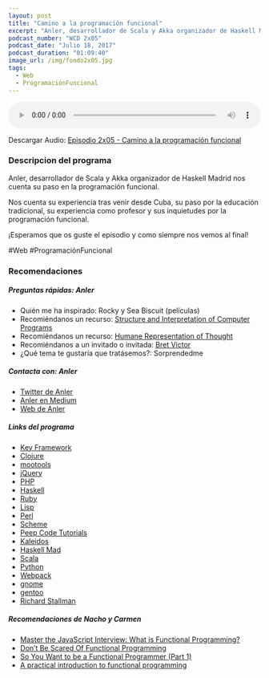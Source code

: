 ```yaml
---
layout: post
title: "Camino a la programación funcional"
excerpt: "Anler, desarrollador de Scala y Akka organizador de Haskell Madrid nos cuenta su paso en la programación funcional."
podcast_number: "WCD 2x05"
podcast_date: "Julio 18, 2017"
podcast_duration: "01:09:40"
image_url: /img/fondo2x05.jpg
tags: 
  - Web
  - ProgramaciónFuncional
---
```


<audio src="http://www.podtrac.com/pts/redirect.mp3/archive.org/download/WCD-2x05/WeCodeSign%202x05%20-%20Camino%20a%20la%20programacio%CC%81n%20funcional.mp3" preload="auto" controls style="width: 100%;">
  <p>Tu navegador no implementa el elemento audio</p>
</audio>

<p>Descargar Audio: <a href="http://www.podtrac.com/pts/redirect.mp3/archive.org/download/WCD-2x05/WeCodeSign%202x05%20-%20Camino%20a%20la%20programacio%CC%81n%20funcional.mp3" title="Botón derecho del ratón, luego guardar enlace como...">Episodio 2x05 - Camino a la programación funcional</a></p>

<h3 class="post-title  post-heading">Descripcion del programa</h3>

Anler, desarrollador de Scala y Akka organizador de Haskell Madrid nos cuenta su paso en la programación funcional.

Nos cuenta su experiencia tras venir desde Cuba, su paso por la educación tradicional, su experiencia como profesor y sus inquietudes por la programación funcional.

¡Esperamos que os guste el episodio y como siempre nos vemos al final!
 
<div class="rule"></div>

#Web #ProgramaciónFuncional

<div class="rule"></div>

<h3 class="post-title  post-heading">Recomendaciones</h3>

##### Preguntas rápidas: Anler

<ul>
  <li class="recomendacion"><span>Quién me ha inspirado: </span>Rocky y Sea Biscuit (películas)</li>
  <li class="recomendacion"><span>Recomiéndanos un recurso: </span><a href="https://mitpress.mit.edu/sicp/full-text/book/book.html">Structure and Interpretation of Computer Programs</a></li>
  <li class="recomendacion"><span>Recomiéndanos un recurso: </span><a href="https://www.youtube.com/watch?v=agOdP2Bmieg">Humane Representation of Thought</a></li>
  <li class="recomendacion"><span>Recomiéndanos a un invitado o invitada: </span><a href="https://en.wikipedia.org/wiki/Bret_Victor">Bret Victor</a></li>
  <li class="recomendacion"><span>¿Qué tema te gustaría que tratásemos?: Sorprendedme</span></li>
</ul>

##### Contacta con: Anler

<ul>
  <li class="recomendacion"><a href="https://twitter.com/anler">Twitter de Anler</a></li>
  <li class="recomendacion"><a href="https://medium.com/@anler">Anler en Medium</a></li>
  <li class="recomendacion"><a href="https://anler.me/">Web de Anler</a></li>
</ul>

##### Links del programa

<ul>
  <li class="recomendacion"><a href="http://keyframework.com/">Key Framework</a></li>
  <li class="recomendacion"><a href="https://clojure.org/">Clojure</a></li>
  <li class="recomendacion"><a href="https://mootools.net/">mootools</a></li>
  <li class="recomendacion"><a href="https://jquery.com/">jQuery</a></li>
  <li class="recomendacion"><a href="http://php.net/">PHP</a></li>
  <li class="recomendacion"><a href="https://www.haskell.org/">Haskell</a></li>
  <li class="recomendacion"><a href="https://www.ruby-lang.org/es/">Ruby</a></li>
  <li class="recomendacion"><a href="https://en.wikipedia.org/wiki/Lisp_(programming_language)">Lisp</a></li>
  <li class="recomendacion"><a href="https://www.perl.org/">Perl</a></li>
  <li class="recomendacion"><a href="https://en.wikipedia.org/wiki/Scheme_(programming_language)">Scheme</a></li>
  <li class="recomendacion"><a href="https://twitter.com/peepcode">Peep Code Tutorials</a></li>
  <li class="recomendacion"><a href="http://www.kaleidos.net/">Kaleidos</a></li>
  <li class="recomendacion"><a href="https://www.meetup.com/Haskell-MAD/">Haskell Mad</a></li>
  <li class="recomendacion"><a href="http://docs.scala-lang.org/">Scala</a></li>
  <li class="recomendacion"><a href="https://www.python.org/">Python</a></li>
  <li class="recomendacion"><a href="https://webpack.js.org/">Webpack</a></li>
  <li class="recomendacion"><a href="https://www.gnome.org/">gnome</a></li>
  <li class="recomendacion"><a href="https://www.gentoo.org/">gentoo</a></li>
  <li class="recomendacion"><a href="https://en.wikipedia.org/wiki/Richard_Stallman">Richard Stallman</a></li>
</ul>

##### Recomendaciones de Nacho y Carmen

<ul>
  <li class="recomendacion"><a href="https://medium.com/javascript-scene/master-the-javascript-interview-what-is-functional-programming-7f218c68b3a0">Master the JavaScript Interview: What is Functional Programming?</a></li>
  <li class="recomendacion"><a href="https://www.smashingmagazine.com/2014/07/dont-be-scared-of-functional-programming/">Don’t Be Scared Of Functional Programming</a></li>
  <li class="recomendacion"><a href="https://medium.com/@cscalfani/so-you-want-to-be-a-functional-programmer-part-1-1f15e387e536">So You Want to be a Functional Programmer (Part 1)</a></li>
  <li class="recomendacion"><a href="https://maryrosecook.com/blog/post/a-practical-introduction-to-functional-programming">A practical introduction to functional programming</a></li>
</ul>